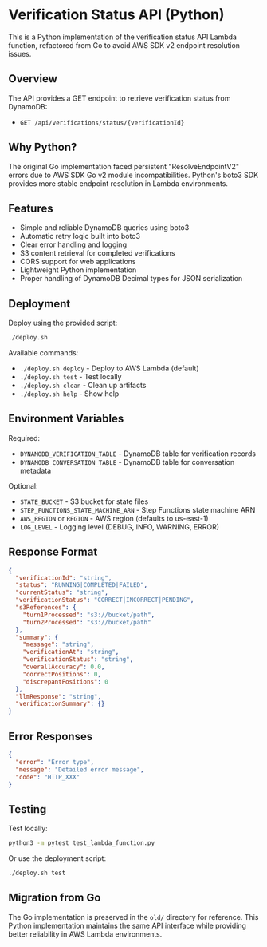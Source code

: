 # Verification Status API (Python)

This is a Python implementation of the verification status API Lambda function, refactored from Go to avoid AWS SDK v2 endpoint resolution issues.

## Overview

The API provides a GET endpoint to retrieve verification status from DynamoDB:
- `GET /api/verifications/status/{verificationId}`

## Why Python?

The original Go implementation faced persistent "ResolveEndpointV2" errors due to AWS SDK Go v2 module incompatibilities. Python's boto3 SDK provides more stable endpoint resolution in Lambda environments.

## Features

- Simple and reliable DynamoDB queries using boto3
- Automatic retry logic built into boto3
- Clear error handling and logging
- S3 content retrieval for completed verifications
- CORS support for web applications
- Lightweight Python implementation
- Proper handling of DynamoDB Decimal types for JSON serialization

## Deployment

Deploy using the provided script:

```bash
./deploy.sh
```

Available commands:
- `./deploy.sh deploy` - Deploy to AWS Lambda (default)
- `./deploy.sh test` - Test locally
- `./deploy.sh clean` - Clean up artifacts
- `./deploy.sh help` - Show help

## Environment Variables

Required:
- `DYNAMODB_VERIFICATION_TABLE` - DynamoDB table for verification records
- `DYNAMODB_CONVERSATION_TABLE` - DynamoDB table for conversation metadata

Optional:
- `STATE_BUCKET` - S3 bucket for state files
- `STEP_FUNCTIONS_STATE_MACHINE_ARN` - Step Functions state machine ARN
- `AWS_REGION` or `REGION` - AWS region (defaults to us-east-1)
- `LOG_LEVEL` - Logging level (DEBUG, INFO, WARNING, ERROR)

## Response Format

```json
{
  "verificationId": "string",
  "status": "RUNNING|COMPLETED|FAILED",
  "currentStatus": "string",
  "verificationStatus": "CORRECT|INCORRECT|PENDING",
  "s3References": {
    "turn1Processed": "s3://bucket/path",
    "turn2Processed": "s3://bucket/path"
  },
  "summary": {
    "message": "string",
    "verificationAt": "string",
    "verificationStatus": "string",
    "overallAccuracy": 0.0,
    "correctPositions": 0,
    "discrepantPositions": 0
  },
  "llmResponse": "string",
  "verificationSummary": {}
}
```

## Error Responses

```json
{
  "error": "Error type",
  "message": "Detailed error message",
  "code": "HTTP_XXX"
}
```

## Testing

Test locally:
```bash
python3 -m pytest test_lambda_function.py
```

Or use the deployment script:
```bash
./deploy.sh test
```

## Migration from Go

The Go implementation is preserved in the `old/` directory for reference. This Python implementation maintains the same API interface while providing better reliability in AWS Lambda environments.
